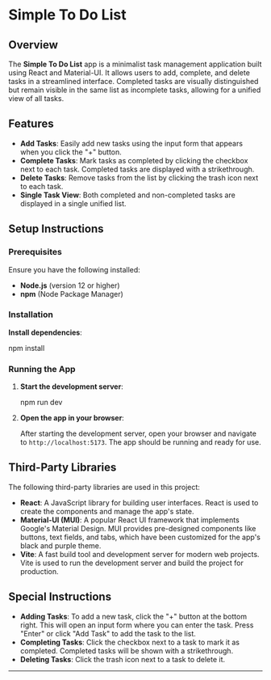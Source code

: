 # Simple To Do List

## Overview

The **Simple To Do List** app is a minimalist task management application built using React and Material-UI. 
It allows users to add, complete, and delete tasks in a streamlined interface. 
Completed tasks are visually distinguished but remain visible in the same list as incomplete tasks, allowing for a unified view of all tasks.

## Features

- **Add Tasks**: Easily add new tasks using the input form that appears when you click the "+" button.
- **Complete Tasks**: Mark tasks as completed by clicking the checkbox next to each task. Completed tasks are displayed with a strikethrough.
- **Delete Tasks**: Remove tasks from the list by clicking the trash icon next to each task.
- **Single Task View**: Both completed and non-completed tasks are displayed in a single unified list.

## Setup Instructions

### Prerequisites

Ensure you have the following installed:

- **Node.js** (version 12 or higher)
- **npm** (Node Package Manager) 

### Installation

 **Install dependencies**:

   npm install

### Running the App

1. **Start the development server**:

   npm run dev


2. **Open the app in your browser**:

   After starting the development server, open your browser and navigate to `http://localhost:5173`. The app should be running and ready for use.



## Third-Party Libraries

The following third-party libraries are used in this project:

- **React**: A JavaScript library for building user interfaces. React is used to create the components and manage the app's state.
- **Material-UI (MUI)**: A popular React UI framework that implements Google's Material Design. MUI provides pre-designed components like buttons, text fields, and tabs, which have been customized for the app's black and purple theme.
- **Vite**: A fast build tool and development server for modern web projects. Vite is used to run the development server and build the project for production.

## Special Instructions

- **Adding Tasks**: To add a new task, click the "+" button at the bottom right. This will open an input form where you can enter the task. Press "Enter" or click "Add Task" to add the task to the list.
- **Completing Tasks**: Click the checkbox next to a task to mark it as completed. Completed tasks will be shown with a strikethrough.
- **Deleting Tasks**: Click the trash icon next to a task to delete it.


---

